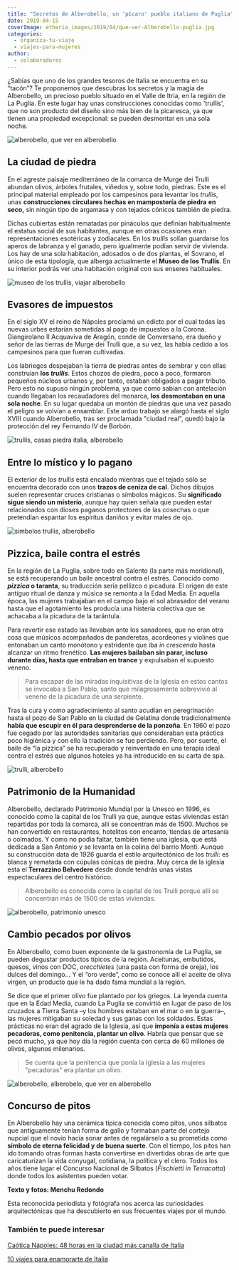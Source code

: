 ```yaml
---
title: "Secretos de Alberobello, un 'pícaro' pueblo italiano de Puglia"
date: 2019-04-15
coverImage: etheria_images/2019/04/que-ver-Alberobello-puglia.jpg
categories: 
  - organiza-tu-viaje
  - viajes-para-mujeres
author: 
  - colaboradores
---
```


¿Sabías que uno de los grandes tesoros de Italia se encuentra en su “tacón”? Te 
proponemos que descubras los secretos y la magia de Alberobello, un precioso pueblo 
situado en el Valle de Itria, en la región de La Puglia. En este lugar hay unas 
construcciones conocidas como 'trullis', que no son producto del diseño sino más bien de 
la picaresca, ya que tienen una propiedad excepcional: se pueden desmontar en una sola 
noche. 

![alberobello, que ver en alberobello](etheria_images/2019/04/que-ver-Alberobello-trulis.jpg "Alberobello está situado en la región de Puglia.")

## La ciudad de piedra

En el agreste paisaje mediterráneo de la comarca de Murge dei Trulli abundan olivos, 
árboles frutales, viñedos y, sobre todo, piedras. Este es el principal material empleado 
por los campesinos para levantar los _trullis_, unas **construcciones circulares hechas 
en mampostería de piedra** **en seco,** sin ningún tipo de argamasa y con tejados 
cónicos también de piedra. 

Dichas cubiertas están rematadas por pináculos que definían habitualmente el estatus 
social de sus habitantes, aunque en otras ocasiones eran representaciones esotéricas y 
zodiacales. En los _trullis_ solían guardarse los aperos de labranza y el ganado, pero 
igualmente podían servir de vivienda. Los hay de una sola habitación, adosados o de dos 
plantas, el Sovrano, el único de esta tipología, que alberga actualmente el **Museo de 
los Trullis**. En su interior podrás ver una habitación original con sus enseres 
habituales. 

![museo de los trullis, viajar alberobello](etheria_images/2019/04/Museo-trullis-alberobello.jpg "Museo de los Trullis, en Alberobello.")

## Evasores de impuestos

En el siglo XV el reino de Nápoles proclamó un edicto por el cual todas las nuevas urbes 
estarían sometidas al pago de impuestos a la Corona. Giangirolano II Acquaviva de 
Aragón, conde de Conversano, era dueño y señor de las tierras de Murge dei Trulli que, a 
su vez, las había cedido a los campesinos para que fueran cultivadas. 

Los labriegos despejaban la tierra de piedras antes de sembrar y con ellas construían 
**los _trullis_**. Estos chozos de piedra, poco a poco, formaron pequeños núcleos 
urbanos y, por tanto, estaban obligados a pagar tributo. Pero esto no supuso ningún 
problema, ya que como sabían con antelación cuando llegaban los recaudadores del 
monarca, **los** **desmontaban en una sola noche**. En su lugar quedaba un montón de 
piedras que una vez pasado el peligro se volvían a ensamblar. Este arduo trabajo se 
alargó hasta el siglo XVIII cuando Alberobello, tras ser proclamada "ciudad real", quedó 
bajo la protección del rey Fernando IV de Borbón. 

![trullis, casas piedra italia, alberobello](etheria_images/2019/04/trullis-alberobello-italia.jpg "Los trullis se pintan de blanco, a excepción del tejado.")

## Entre lo místico y lo pagano

El exterior de los _trullis_ está encalado mientras que el tejado sólo se encuentra 
decorado con unos **trazos de ceniza de cal**. Dichos dibujos suelen representar cruces 
cristianas o símbolos mágicos. Su **significado sigue siendo un misterio**, aunque hay 
quien señala que pueden estar relacionados con dioses paganos protectores de las 
cosechas o que pretendían espantar los espíritus daniños y evitar males de ojo. 

![simbolos trullis, alberobello](etheria_images/2019/04/trulli-alberobello.jpg "Los símbolos escritos en los tejados siguen siendo un misterio.")

## Pizzica, baile contra el estrés

En la región de La Puglia, sobre todo en Salento (la parte más meridional), se está 
recuperando un baile ancestral contra el estrés. Conocido como **_pizzica_ o taranta**, 
su traducción sería pellizco o picadura. El origen de este antiguo ritual de danza y 
música se remonta a la Edad Media. En aquella época, las mujeres trabajaban en el campo 
bajo el sol abrasador del verano hasta que el agotamiento les producía una histeria 
colectiva que se achacaba a la picadura de la tarántula. 

Para revertir ese estado las llevaban ante los sanadores, que no eran otra cosa que 
músicos acompañados de panderetas, acordeones y violines que entonaban un canto monótono 
y estridente que iba _in crescendo_ hasta alcanzar un ritmo frenético. **Las mujeres 
bailaban sin parar, incluso durante días, hasta que entraban en trance** y expulsaban el 
supuesto veneno. 

> Para escapar de las miradas inquisitivas de la Iglesia en estos cantos se invocaba a San 
> Pablo, santo que milagrosamente sobrevivió al veneno de la picadura de una serpiente. 

Tras la cura y como agradecimiento al santo acudían en peregrinación hasta el pozo de 
San Pablo en la ciudad de Gelatina donde tradicionalmente **había que escupir en él para 
desprenderse de la ponzoña**. En 1960 el pozo fue cegado por las autoridades sanitarias 
que consideraban esta práctica poco higiénica y con ello la tradición se fue perdiendo. 
Pero, por suerte, el baile de “la pizzica” se ha recuperado y reinventado en una terapia 
ideal contra el estrés que algunos hoteles ya ha introducido en su carta de spa. 

![trulli, alberobello](etheria_images/2019/04/que-ver-Alberobello-puglia.jpg "Recorre sus calles fijándote en todos los detalles.")

## Patrimonio de la Humanidad

Alberobello, declarado Patrimonio Mundial por la Unesco en 1996, es conocido como la 
capital de los Trulli ya que, aunque estas viviendas están repartidas por toda la 
comarca, allí se concentran más de 1500. Muchos se han convertido en restaurantes, 
hotelitos con encanto, tiendas de artesanía o colmados. Y como no podía faltar, también 
tiene una iglesia, que está dedicada a San Antonio y se levanta en la colina del barrio 
Monti. Aunque su construcción data de 1926 guarda el estilo arquitectónico de los 
_trulli_: es blanca y rematada con cúpulas cónicas de piedra. Muy cerca de la iglesia 
esta el **Terrazzino Belvedere** desde donde tendrás unas vistas espectaculares del 
centro histórico. 

> Alberobello es conocida como la capital de los Trulli porque allí se concentran más de 
> 1500 de estas viviendas. 

![alberobello, patrimonio unesco](etheria_images/2019/04/alberobello-olivos-puglia.jpg "Alberobello fue declarado en 1996 Patrimonio Mundial por la Unesco.")

## Cambio pecados por olivos

En Alberobello, como buen exponente de la gastronomía de La Puglia, se pueden degustar 
productos típicos de la región. Aceitunas, embutidos, quesos, vinos con DOC, 
_orecchietes_ (una pasta con forma de oreja), los dulces del domingo... Y el “oro 
verde”, como se conoce allí el aceite de oliva virgen, un producto que le ha dado fama 
mundial a la región. 

Se dice que el primer olivo fue plantado por los griegos. La leyenda cuenta que en la 
Edad Media, cuando La Puglia se convirtió en lugar de paso de los cruzados a Tierra 
Santa –y los hombres estaban en el mar o en la guerra–, las mujeres mitigaban su soledad 
y sus ganas con los soldados. Estas prácticas no eran del agrado de la Iglesia, así que 
**imponía a estas mujeres pecadoras, como penitencia, plantar un olivo**. Habría que 
pensar que se pecó mucho, ya que hoy día la región cuenta con cerca de 60 millones de 
olivos, algunos milenarios. 

> Se cuenta que la penitencia que ponía la Iglesia a las mujeres "pecadoras" era plantar 
> un olivo. 

![alberobello, alberobelo, que ver en alberobello](etheria_images/2019/04/pitos-trulli-alberobello.jpg "Los políticos no escapan a la caricatura.")

## Concurso de pitos

En Alberobello hay una cerámica típica conocida como pitos, unos silbatos que 
antiguamente tenían forma de gallo y formaban parte del cortejo nupcial que el novio 
hacía sonar antes de regalárselo a su prometida como **símbolo de eterna felicidad y de 
buena suerte**. Con el tiempo, los pitos han ido tomando otras formas hasta convertirse 
en divertidas obras de arte que caricaturizan la vida conyugal, cotidiana, la política y 
el clero. Todos los años tiene lugar el Concurso Nacional de Silbatos (_Fischietti in 
Terracotta_) donde todos los asistentes pueden votar. 

**Texto y fotos: Menchu Redondo** 

Esta reconocida periodista y fotógrafa nos acerca las curiosidades arquitectónicas que 
ha descubierto en sus frecuentes viajes por el mundo. 

### También te puede interesar

[Caótica Nápoles: 48 horas en la ciudad más canalla de 
Italia](https://etheriamagazine.com/2020/09/04/que-ver-en-napoles-en-fin-de-semana/) 

[10 viajes para enamorarte de 
Italia](https://etheriamagazine.com/2020/08/03/10-grandes-viajes-a-italia/)
